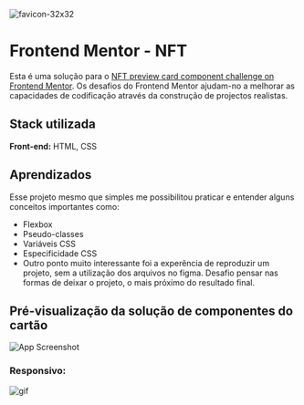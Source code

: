 ![favicon-32x32](https://user-images.githubusercontent.com/79549424/184196990-dff4d064-005a-463a-a054-f85ad30e254f.png)


# Frontend Mentor - NFT 
Esta é uma solução para o [NFT preview card component challenge on Frontend Mentor](https://www.frontendmentor.io/challenges/nft-preview-card-component-SbdUL_w0U). 
Os desafios do Frontend Mentor ajudam-no a melhorar as  capacidades de codificação através da construção de projectos realistas. 


## Stack utilizada

**Front-end:** HTML, CSS



## Aprendizados

Esse projeto mesmo que simples me possibilitou praticar e entender alguns conceitos importantes como:
- Flexbox
- Pseudo-classes
- Variáveis CSS
- Especificidade CSS
- Outro ponto muito interessante foi a experência de reproduzir um projeto, sem a utilização dos arquivos no figma. Desafio pensar nas formas de deixar o projeto, o mais próximo do resultado final. 

## Pré-visualização da solução de componentes do cartão
![App Screenshot](https://user-images.githubusercontent.com/79549424/184196681-ca9cfc83-d6e8-42a2-b18e-cddcf07422cc.jpg)

### Responsivo:
![gif](https://user-images.githubusercontent.com/79549424/184196802-1d5317f1-05aa-41e4-bf61-e58638f545fe.gif)

